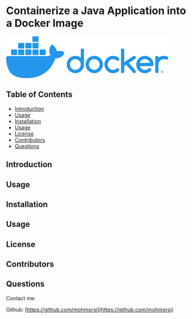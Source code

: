 # Containerize a Java Application into a Docker Image

![project image](./img/docker.png)

## Table of Contents
* [Introduction](#introduction)
* [Usage](#usage)
* [Installation](#installation)
* [Usage](#usage)
* [License](#license)
* [Contributors](#contributors)
* [Questions](#questions)

## Introduction

## Usage

## Installation

## Usage

## License

## Contributors

## Questions
Contact me:

Github: [https://github.com/mohmorsi](https://github.com/mohmorsi)




